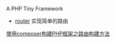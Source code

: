 A PHP Tiny Framework

- [router](./vendor/router/index.php) 实现简单的路由

[使用composer构建PHP框架之路由构建方法](https://juejin.im/user/5736e4cc1ea4930060df481e/shares)